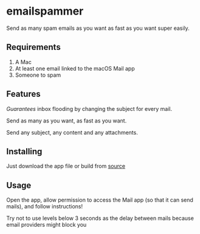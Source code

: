 # emailspammer

Send as many spam emails as you want as fast as you want super easily.

## Requirements

1. A Mac
2. At least one email linked to the macOS Mail app
3. Someone to spam

## Features

_Guarantees_ inbox flooding by changing the subject for every mail. 

Send as many as you want, as fast as you want.

Send any subject, any content and any attachments.

## Installing

Just download the app file or build from [source](main.applescript)

## Usage

Open the app, allow permission to access the Mail app (so that it can send mails), and follow instructions!

Try not to use levels below 3 seconds as the delay between mails because email providers might block you
